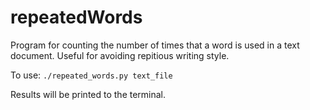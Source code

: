 # repeatedWords

Program for counting the number of times that a word is used in a text document. Useful for avoiding repitious writing style.

To use: `./repeated_words.py text_file`

Results will be printed to the terminal.
